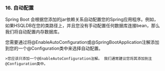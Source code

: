 ### 16. 自动配置

Spring Boot 会根据您添加的jar依赖关系自动配置您的Spring应用程序。例如，如果HSQLDB在您的类路径上，并且您没有手动配置任何数据库连接bean，那么我们将自动配置内存数据库。

您需要通过将@EnableAutoConfiguration或@SpringBootApplication注解添加到您的一个@Configuration类中来选择自动配置。

    >您应该只添加一个@EnableAutoConfiguration注解。 我们通常建议您将其添加到主@Configuration类中。